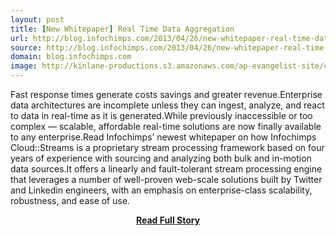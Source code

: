 ```yaml
---
layout: post
title: [New Whitepaper] Real Time Data Aggregation
url: http://blog.infochimps.com/2013/04/26/new-whitepaper-real-time-data-aggregation/
source: http://blog.infochimps.com/2013/04/26/new-whitepaper-real-time-data-aggregation/
domain: blog.infochimps.com
image: http://kinlane-productions.s3.amazonaws.com/ap-evangelist-site/curated/screenshots/8047_blog_infochimps_com.png
---
```


<p>Fast response times generate costs savings and greater revenue.Enterprise data architectures are incomplete unless they can ingest, analyze, and react to data in real-time as it is generated.While previously inaccessible or too complex — scalable, affordable real-time solutions are now finally available to any enterprise.Read Infochimps’ newest whitepaper on how Infochimps Cloud::Streams is a proprietary stream processing framework based on four years of experience with sourcing and analyzing both bulk and in-motion data sources.It offers a linearly and fault-tolerant stream processing engine that leverages a number of well-proven web-scale solutions built by Twitter and Linkedin engineers, with an emphasis on enterprise-class scalability, robustness, and ease of use.</p>
<center><p><a href="http://blog.infochimps.com/2013/04/26/new-whitepaper-real-time-data-aggregation/" style='padding:25px; font-sze:18px; font-weight: bold;'>Read Full Story</a></p></center>
